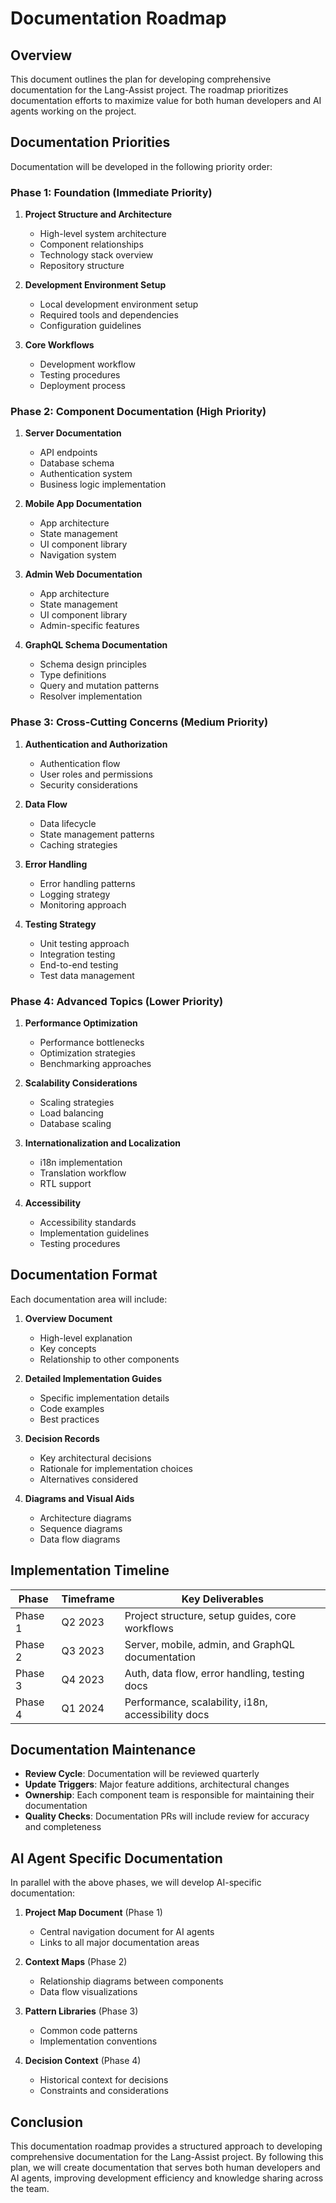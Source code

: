 # Documentation Roadmap

## Overview

This document outlines the plan for developing comprehensive documentation for the Lang-Assist project. The roadmap prioritizes documentation efforts to maximize value for both human developers and AI agents working on the project.

## Documentation Priorities

Documentation will be developed in the following priority order:

### Phase 1: Foundation (Immediate Priority)

1. **Project Structure and Architecture**

   - High-level system architecture
   - Component relationships
   - Technology stack overview
   - Repository structure

2. **Development Environment Setup**

   - Local development environment setup
   - Required tools and dependencies
   - Configuration guidelines

3. **Core Workflows**
   - Development workflow
   - Testing procedures
   - Deployment process

### Phase 2: Component Documentation (High Priority)

1. **Server Documentation**

   - API endpoints
   - Database schema
   - Authentication system
   - Business logic implementation

2. **Mobile App Documentation**

   - App architecture
   - State management
   - UI component library
   - Navigation system

3. **Admin Web Documentation**

   - App architecture
   - State management
   - UI component library
   - Admin-specific features

4. **GraphQL Schema Documentation**
   - Schema design principles
   - Type definitions
   - Query and mutation patterns
   - Resolver implementation

### Phase 3: Cross-Cutting Concerns (Medium Priority)

1. **Authentication and Authorization**

   - Authentication flow
   - User roles and permissions
   - Security considerations

2. **Data Flow**

   - Data lifecycle
   - State management patterns
   - Caching strategies

3. **Error Handling**

   - Error handling patterns
   - Logging strategy
   - Monitoring approach

4. **Testing Strategy**
   - Unit testing approach
   - Integration testing
   - End-to-end testing
   - Test data management

### Phase 4: Advanced Topics (Lower Priority)

1. **Performance Optimization**

   - Performance bottlenecks
   - Optimization strategies
   - Benchmarking approaches

2. **Scalability Considerations**

   - Scaling strategies
   - Load balancing
   - Database scaling

3. **Internationalization and Localization**

   - i18n implementation
   - Translation workflow
   - RTL support

4. **Accessibility**
   - Accessibility standards
   - Implementation guidelines
   - Testing procedures

## Documentation Format

Each documentation area will include:

1. **Overview Document**

   - High-level explanation
   - Key concepts
   - Relationship to other components

2. **Detailed Implementation Guides**

   - Specific implementation details
   - Code examples
   - Best practices

3. **Decision Records**

   - Key architectural decisions
   - Rationale for implementation choices
   - Alternatives considered

4. **Diagrams and Visual Aids**
   - Architecture diagrams
   - Sequence diagrams
   - Data flow diagrams

## Implementation Timeline

| Phase   | Timeframe | Key Deliverables                                   |
| ------- | --------- | -------------------------------------------------- |
| Phase 1 | Q2 2023   | Project structure, setup guides, core workflows    |
| Phase 2 | Q3 2023   | Server, mobile, admin, and GraphQL documentation   |
| Phase 3 | Q4 2023   | Auth, data flow, error handling, testing docs      |
| Phase 4 | Q1 2024   | Performance, scalability, i18n, accessibility docs |

## Documentation Maintenance

- **Review Cycle**: Documentation will be reviewed quarterly
- **Update Triggers**: Major feature additions, architectural changes
- **Ownership**: Each component team is responsible for maintaining their documentation
- **Quality Checks**: Documentation PRs will include review for accuracy and completeness

## AI Agent Specific Documentation

In parallel with the above phases, we will develop AI-specific documentation:

1. **Project Map Document** (Phase 1)

   - Central navigation document for AI agents
   - Links to all major documentation areas

2. **Context Maps** (Phase 2)

   - Relationship diagrams between components
   - Data flow visualizations

3. **Pattern Libraries** (Phase 3)

   - Common code patterns
   - Implementation conventions

4. **Decision Context** (Phase 4)
   - Historical context for decisions
   - Constraints and considerations

## Conclusion

This documentation roadmap provides a structured approach to developing comprehensive documentation for the Lang-Assist project. By following this plan, we will create documentation that serves both human developers and AI agents, improving development efficiency and knowledge sharing across the team.
